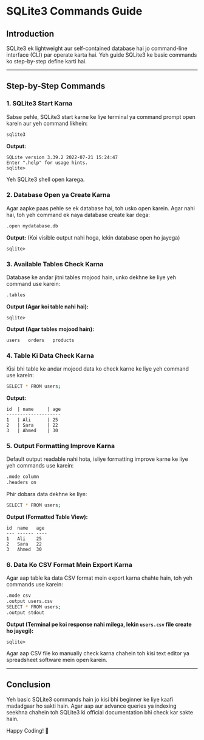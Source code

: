 # SQLite3 Commands Guide

## Introduction
SQLite3 ek lightweight aur self-contained database hai jo command-line interface (CLI) par operate karta hai. Yeh guide SQLite3 ke basic commands ko step-by-step define karti hai.

---

## Step-by-Step Commands

### 1. SQLite3 Start Karna
Sabse pehle, SQLite3 start karne ke liye terminal ya command prompt open karein aur yeh command likhein:
```sh
sqlite3
```
**Output:**
```
SQLite version 3.39.2 2022-07-21 15:24:47
Enter ".help" for usage hints.
sqlite>
```
Yeh SQLite3 shell open karega.

### 2. Database Open ya Create Karna
Agar aapke paas pehle se ek database hai, toh usko open karein. Agar nahi hai, toh yeh command ek naya database create kar dega:
```sh
.open mydatabase.db
```
**Output:** (Koi visible output nahi hoga, lekin database open ho jayega)
```
sqlite>
```

### 3. Available Tables Check Karna
Database ke andar jitni tables mojood hain, unko dekhne ke liye yeh command use karein:
```sh
.tables
```
**Output (Agar koi table nahi hai):**
```
sqlite>
```
**Output (Agar tables mojood hain):**
```
users   orders   products
```

### 4. Table Ki Data Check Karna
Kisi bhi table ke andar mojood data ko check karne ke liye yeh command use karein:
```sh
SELECT * FROM users;
```
**Output:**
```
id  | name     | age
--------------------
1   | Ali      | 25
2   | Sara     | 22
3   | Ahmed    | 30
```

### 5. Output Formatting Improve Karna
Default output readable nahi hota, isliye formatting improve karne ke liye yeh commands use karein:
```sh
.mode column
.headers on
```
Phir dobara data dekhne ke liye:
```sh
SELECT * FROM users;
```
**Output (Formatted Table View):**
```
id  name   age  
--- ------ ---- 
1   Ali    25   
2   Sara   22   
3   Ahmed  30   
```

### 6. Data Ko CSV Format Mein Export Karna
Agar aap table ka data CSV format mein export karna chahte hain, toh yeh commands use karein:
```sh
.mode csv
.output users.csv
SELECT * FROM users;
.output stdout
```
**Output (Terminal pe koi response nahi milega, lekin `users.csv` file create ho jayegi):**
```
sqlite>
```
Agar aap CSV file ko manually check karna chahein toh kisi text editor ya spreadsheet software mein open karein.

---

## Conclusion
Yeh basic SQLite3 commands hain jo kisi bhi beginner ke liye kaafi madadgaar ho sakti hain. Agar aap aur advance queries ya indexing seekhna chahein toh SQLite3 ki official documentation bhi check kar sakte hain.

Happy Coding! 🎉

